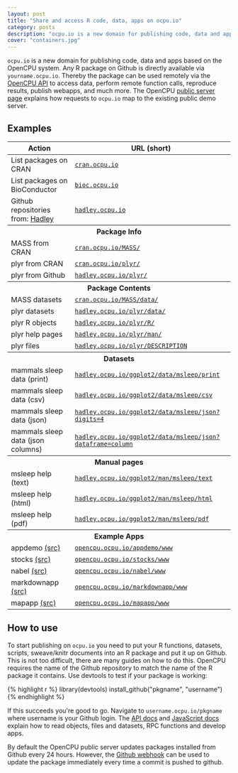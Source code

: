 ```yaml
---
layout: post
title: "Share and access R code, data, apps on ocpu.io"
category: posts
description: "ocpu.io is a new domain for publishing code, data and applications based on the OpenCPU system. Any R package/app on Github is directly available from yourname.ocpu.io."
cover: "containers.jpg"
---
```


<code>ocpu.io</code> is a new domain for publishing code, data and apps based on the OpenCPU system. Any R package on Github is directly available via <code>yourname.ocpu.io</code>. Thereby the package can be used remotely via the <a href="../../api.html">OpenCPU API</a> to access data, perform remote function calls, reproduce results, publish webapps, and much more. The OpenCPU <a href="../../demo.html">public server page</a> explains how requests to <code>ocpu.io</code> map to the existing public demo server.

## Examples

<table class="table table-hover table-bordered">
  <thead>
    <tr>
      <th>Action</th>
      <th>URL (short)</th>
    </tr>
  </thead>
  <tbody>      
    <tr>
      <td>List packages on CRAN</td>
      <td><a href="https://cran.ocpu.io"><code>cran.ocpu.io</code></a></td>
    </tr>
    <tr>
      <td>List packages on BioConductor</td>
      <td><a href="https://bioc.ocpu.io"><code>bioc.ocpu.io</code></a></td>
    </tr>
    <tr>
      <td>Github repositories from: <a href="http://github.com/hadley">Hadley</a></td>
      <td><a href="https://hadley.ocpu.io"><code>hadley.ocpu.io</code></a></td>
    </tr>   
    <tr><th colspan="3" class="text-center">Package Info</th></tr>    
    <tr>
      <td>MASS from CRAN</td>
      <td><a href="https://cran.ocpu.io/MASS/"><code>cran.ocpu.io/MASS/</code></a></td>
    </tr>
    <tr>
      <td>plyr from CRAN</td>
      <td><a href="https://cran.ocpu.io/plyr/"><code>cran.ocpu.io/plyr/</code></a></td>
    </tr> 
    <tr>
      <td>plyr from Github</td>
      <td><a href="https://hadley.ocpu.io/plyr/"><code>hadley.ocpu.io/plyr/</code></a></td>
    </tr>
    <tr><th colspan="3" class="text-center">Package Contents</th></tr>
    <tr>
      <td>MASS datasets</td>
      <td><a href="https://cran.ocpu.io/MASS/data/"><code>cran.ocpu.io/MASS/data/</code></a></td>
    </tr>
    <tr>
      <td>plyr datasets</td>
      <td><a href="https://hadley.ocpu.io/plyr/data/"><code>hadley.ocpu.io/plyr/data/</code></a></td>
    </tr> 
    <tr>
      <td>plyr R objects</td>
      <td><a href="https://hadley.ocpu.io/plyr/R/"><code>hadley.ocpu.io/plyr/R/</code></a></td>
    </tr>
    <tr>
      <td>plyr help pages</td>
      <td><a href="https://hadley.ocpu.io/plyr/man/"><code>hadley.ocpu.io/plyr/man/</code></a></td>
    </tr>   
    <tr>
      <td>plyr files</td>
      <td><a href="https://hadley.ocpu.io/plyr/DESCRIPTION"><code>hadley.ocpu.io/plyr/DESCRIPTION</code></a></td>
    </tr>
    <tr><th colspan="3" class="text-center">Datasets</th></tr>  
    <tr>
      <td>mammals sleep data (print)</td>
      <td><a href="https://hadley.ocpu.io/ggplot2/data/msleep/print"><code>hadley.ocpu.io/ggplot2/data/msleep/print</code></a></td>
    </tr>
    <tr>
      <td>mammals sleep data (csv)</td>
      <td><a href="https://hadley.ocpu.io/ggplot2/data/msleep/csv"><code>hadley.ocpu.io/ggplot2/data/msleep/csv</code></a></td>
    </tr>
    <tr>
      <td>mammals sleep data (json)</td>
      <td><a href="https://hadley.ocpu.io/ggplot2/data/msleep/json"><code>hadley.ocpu.io/ggplot2/data/msleep/json?digits=4</code></a></td>
    </tr>
    <tr>
      <td>mammals sleep data (json columns)</td>
      <td><a href="https://hadley.ocpu.io/ggplot2/data/msleep/json"><code>hadley.ocpu.io/ggplot2/data/msleep/json?dataframe=column</code></a></td>
    </tr>    
    <tr><th colspan="3" class="text-center">Manual pages</th></tr>  
    <tr>
      <td>msleep help (text) </td>
      <td><a href="https://hadley.ocpu.io/ggplot2/man/msleep/text"><code>hadley.ocpu.io/ggplot2/man/msleep/text</code></a></td>
    </tr>
    <tr>
      <td>msleep help (html) </td>
      <td><a href="https://hadley.ocpu.io/ggplot2/man/msleep/html"><code>hadley.ocpu.io/ggplot2/man/msleep/html</code></a></td>
    </tr>
    <tr>
      <td>msleep help (pdf) </td>
      <td><a href="https://hadley.ocpu.io/ggplot2/man/msleep/pdf"><code>hadley.ocpu.io/ggplot2/man/msleep/pdf</code></a></td>
    </tr>
    <tr><th colspan="3" class="text-center">Example Apps</th></tr>  
    <tr>
      <td>appdemo <a href="http://github.com/opencpu/appdemo">(src)</a></td>
      <td><a href="https://opencpu.ocpu.io/appdemo/www"><code>opencpu.ocpu.io/appdemo/www</code></a></td>
    </tr>
    <tr>
      <td>stocks <a href="http://github.com/opencpu/stocks">(src)</a></td>
      <td><a href="https://opencpu.ocpu.io/stocks/www"><code>opencpu.ocpu.io/stocks/www</code></a></td>
    </tr>
    <tr>
      <td>nabel <a href="http://github.com/opencpu/nabel">(src)</a></td>
      <td><a href="https://opencpu.ocpu.io/nabel/www"><code>opencpu.ocpu.io/nabel/www</code></a></td>
    </tr>
    <tr>
      <td>markdownapp <a href="http://github.com/opencpu/markdownapp">(src)</a></td>
      <td><a href="https://opencpu.ocpu.io/markdownapp/www"><code>opencpu.ocpu.io/markdownapp/www</code></a></td>
    </tr>
    <tr>
      <td>mapapp <a href="http://github.com/opencpu/mapapp">(src)</a></td>
      <td><a href="https://opencpu.ocpu.io/mapapp/www"><code>opencpu.ocpu.io/mapapp/www</code></a></td>
    </tr>     
  </tbody>
</table>

## How to use

To start publishing on <code>ocpu.io</code> you need to put your R functions, datasets, scripts, sweave/knitr documents into an R package and put it up on Github. This is not too difficult, there are many guides on how to do this. OpenCPU requires the name of the Github repository to match the name of the R package it contains. Use devtools to test if your package is working:

{% highlight r %}
library(devtools)
install_github("pkgname", "username")
{% endhighlight %}

If this succeeds you're good to go. Navigate to <code>username.ocpu.io/pkgname</code> where username is your Github login. The <a href="../../api.html">API docs</a> and <a href="../../jslib.html">JavaScript docs</a> explain how to read objects, files and datasets, RPC functions and develop apps.

By default the OpenCPU public server updates packages installed from Github every 24 hours. However, the <a href="../../api.html#api-ci">Github webhook</a> can be used to update the package immediately every time a commit is pushed to github.

